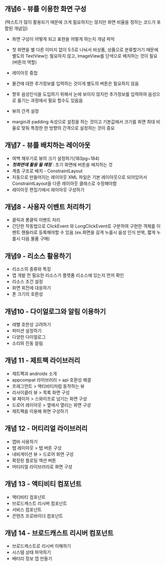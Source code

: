 ## 개념6 - 뷰를 이용한 화면 구성 
(텍스트가 많이 활용되기 때문에 크게 필요하지는 않지만 화면 비율을 정하는 코드가 포함된 개념임)

-	화면 구성이 어떻게 되고 표현을 어떻게 하는지 개념 파악     
-	첫 화면을 별 다른 이미지 없이 5:5로 나눠서 비상품, 상품으로 분류할거기 때문에 별도의 TextView는 필요하지 않고, ImageView를 단색으로 배치하는 것이 필요 (버튼의 역할)

-	레이아웃 중첩   
-	물건에 대한 추가정보를 입력하는 것이게 별도의 버튼은 필요하지 않음    
-	향후 음성인식을 도입하기 위해서 눈에 보이지 않지만 추가정보를 입력하여 음성으로 옮기는 과정에서 필요 할수도 있음음    

-	뷰의 간격 설정    
-	margin과 padding 속성으로 설정을 하는 것이고 기본값에서 크기를 화면 최대 비율로 맞춰 특정한 한 방향의 간격으로 설정하는 것이 중요    

## 개념7 - 뷰를 배치하는 레이아웃 
-	여백 채우기로 뷰의 크기 설정하기(183pg~184)    
-	***첫화면에 활용 될 예정*** : 초기 화면에 버튼을 배치하는 것   
-	계층 구조로 배치 - ConstraintLayout   
-	자동으로 만들어지는 레이아웃 XML 파일은 기본 레이아웃으로 되어있어서 ConstraintLayout을 다른 레이아웃 클래스로 수정해야함    
-	레이아웃 편집기에서 레이아웃 구성하기

## 개념8 - 사용자 이벤트 처리하기
-	클릭과 롱클릭 이벤트 처리    
-	간단한 작동법으로 ClickEvent 와 LongClickEvent로 구분하여 구현한 객체를 이벤트 핸들러로 등록해야할 수 있음 (ex.화면을 길게 누를시 음성 인식 반복, 짧게 누를시 다음 물품 구매)

## 개념9 - 리소스 활용하기
- 리소스의 종류와 특징
- 앱 개발 전 필요한 리소스가 플랫폼 리소스에 있는지 먼저 확인
- 리소스 조건 설정
- 화면 회전에 대응하기
- 폰 크기의 호환성
## 개념10 - 다이얼로그와 알림 이용하기
- 레벨 호한성 고려하기
- 퍼미션 설정하기
- 다양한 다이얼로그
- 소리와 진동 알림
## 개념 11 - 제트팩 라이브러리
- 제트팩과 androidx 소개
- appcompat 라이브러리 > api 호환성 해결
- 프래그먼트 > 액티비티처럼 동작하는 뷰
- 리사이클러 뷰 > 목록 화면 구성
- 뷰 페이저 > 스와이프로 넘기는 화면 구성
- 드로어 레이아웃 > 옆에서 열리는 화면 구성
- 제트팩을 이용해 화면 구성하기
## 개념 12 - 머티리얼 라이브러리
- 앱바 사용하기
- 탭 레이아웃 > 탭 버튼 구성
- 내비게이션 뷰 > 드로어 화면 구성
- 확장된 플로팅 액션 버튼
- 머티리얼 라이브러리로 화면 구성
## 개념 13 - 액티비티 컴포넌트
- 액티비티 컴포넌트
- 브로드캐스트 리시버 컴포넌트
- 서비스 컴포넌트
- 콘텐츠 프로바이더 컴포넌트
## 개념 14 - 브로드캐스트 리시버 컴포넌트
- 브로드캐스트로 리시버 이해하기
- 시스템 상태 파악하기
- 배터리 정보 앱 만들기
